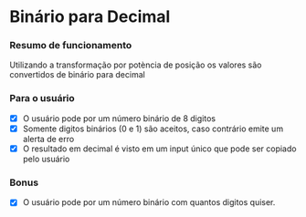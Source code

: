 # Binário para Decimal

### Resumo de funcionamento

Utilizando a transformação por potència de posição os valores são convertidos de binário para decimal
### Para o usuário
- [x] O usuário pode por um número binário de 8 digitos
- [x] Somente digitos binários (0 e 1) são aceitos, caso contrário emite um alerta de erro
- [x] O resultado em decimal é visto em um input único que pode ser copiado pelo usuário

### Bonus
- [x] O usuário pode por um número binário com quantos digitos quiser.
